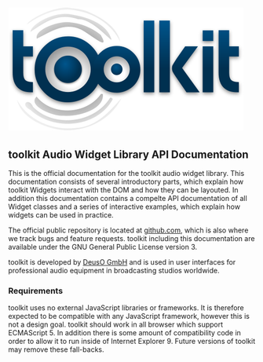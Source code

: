 # ![toolkit](images/toolkit.png)

## toolkit Audio Widget Library API Documentation

This is the official documentation for the toolkit audio widget library.
This documentation consists of several introductory parts, which explain how
toolkit Widgets interact with the DOM and how they can be layouted.
In addition this documentation contains a compelte API documentation of all
Widget classes and a series of interactive examples, which explain how widgets
can be used in practice.

The official public repository is located at [github.com](https://github.com/DeutscheSoft/toolkit),
which is also where we track bugs and feature requests.
toolkit including this documentation are available under the GNU General Public License version 3.

toolkit is developed by [DeusO GmbH](http://deuso.de) and is used in user interfaces for professional audio
equipment in broadcasting studios worldwide.

### Requirements

toolkit uses no external JavaScript libraries or frameworks.
It is therefore expected to be compatible with any JavaScript framework, however this is not a design goal.
toolkit should work in all browser which support ECMAScript 5.
In addition there is some amount of compatibility code in order to allow it to run inside of Internet Explorer 9.
Future versions of toolkit may remove these fall-backs.
